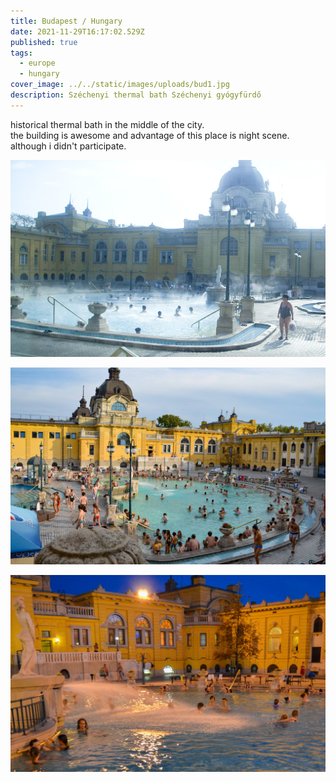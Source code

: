 ```yaml
---
title: Budapest / Hungary
date: 2021-11-29T16:17:02.529Z
published: true
tags:
  - europe
  - hungary
cover_image: ../../static/images/uploads/bud1.jpg
description: Széchenyi thermal bath Széchenyi gyógyfürdő
---
```

historical thermal bath in the middle of the city. \
the building is awesome and advantage of this place is night scene. although i didn't participate.

![budapest ](../../static/images/uploads/bud1.jpg)

![](../../static/images/uploads/dsc_0415.jpg)

![](../../static/images/uploads/dsc_0419.jpg)